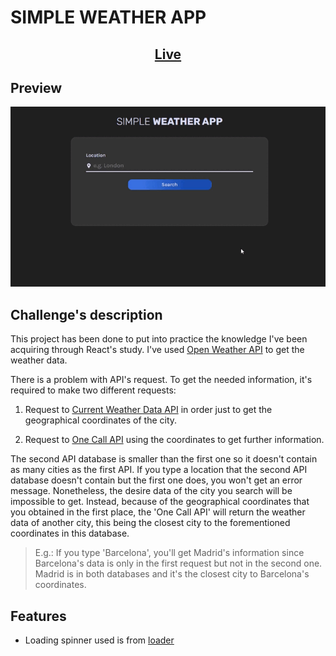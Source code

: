 # SIMPLE WEATHER APP

<div  align="center">
<h2>
<a  href="https://simple-weather-app-yv.netlify.app/">Live</a>
</div>

## Preview

![Preview image](./design/preview.gif)

## Challenge's description

This project has been done to put into practice the knowledge I've been acquiring through React's study. I've used [Open Weather API](https://openweathermap.org/api) to get the weather data.

There is a problem with API's request. To get the needed information, it's required to make two different requests:

1. Request to [Current Weather Data API](https://openweathermap.org/current) in order just to get the geographical coordinates of the city.

2. Request to [One Call API](https://openweathermap.org/api/one-call-api) using the coordinates to get further information.

The second API database is smaller than the first one so it doesn't contain as many cities as the first API. If you type a location that the second API database doesn't contain but the first one does, you won't get an error message. Nonetheless, the desire data of the city you search will be impossible to get. Instead, because of the geographical coordinates that you obtained in the first place, the 'One Call API' will return the weather data of another city, this being the closest city to the forementioned coordinates in this database.

> E.g.: If you type 'Barcelona', you'll get Madrid's information since Barcelona's data is only in the first request but not in the second one. Madrid is in both databases and it's the closest city to Barcelona's coordinates.

## Features

- Loading spinner used is from [loader](https://vineethtrv.github.io/loader/)
